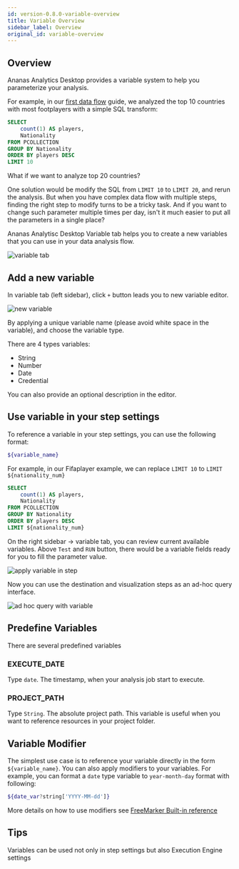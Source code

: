 ```yaml
---
id: version-0.8.0-variable-overview
title: Variable Overview
sidebar_label: Overview
original_id: variable-overview
---
```


## Overview

Ananas Analytics Desktop provides a variable system to help you parameterize your analysis.

For example, in our [first data flow](getting-started) guide, we analyzed the top 10 countries with most footplayers with a simple SQL transform:

```sql
SELECT 
    count(1) AS players,
    Nationality
FROM PCOLLECTION
GROUP BY Nationality
ORDER BY players DESC
LIMIT 10
``` 

What if we want to analyze top 20 countries? 

One solution would be modify the SQL from `LIMIT 10` to `LIMIT 20`, and rerun the analysis. But when you have complex data flow with multiple steps, finding the right step to modify turns to be a tricky task. And if you want to change such parameter multiple times per day, isn't it much easier to put all the parameters in a single place?

Ananas Analytisc Desktop Variable tab helps you to create a new variables that you can use in your data analysis flow.

![variable tab](assets/variable_tab.png)


## Add a new variable

In variable tab (left sidebar), click `+` button leads you to new variable editor.

![new variable](assets/variable_new.png)

By applying a unique variable name (please avoid white space in the variable), and choose the variable type.

There are 4 types variables:

- String
- Number
- Date
- Credential

You can also provide an optional description in the editor.

## Use variable in your step settings

To reference a variable in your step settings, you can use the following format:

```bash
${variable_name}
```

For example, in our Fifaplayer example, we can replace `LIMIT 10` to `LIMIT ${nationality_num}`

```sql
SELECT 
    count(1) AS players,
    Nationality
FROM PCOLLECTION
GROUP BY Nationality
ORDER BY players DESC
LIMIT ${nationality_num}
``` 

On the right sidebar -> variable tab, you can review current available variables. Above `Test` and `RUN` button, there would be a variable fields ready for you to fill the parameter value.

![apply variable in step](assets/variable_apply.png)

Now you can use the destination and visualization steps as an ad-hoc query interface.


![ad hoc query with variable](assets/variable_run.png)

## Predefine Variables

There are several predefined variables

### EXECUTE_DATE

Type `date`. The timestamp, when your analysis job start to execute.


### PROJECT_PATH

Type `String`. The absolute project path. This variable is useful when you want to reference resources in your project folder.

## Variable Modifier

The simplest use case is to reference your variable directly in the form `${variable_name}`. You can also apply modifiers to your variables. For example, you can format a `date` type variable to `year-month-day` format with following:

```bash
${date_var?string['YYYY-MM-dd']}
``` 

More details on how to use modifiers see [FreeMarker Built-in reference](https://freemarker.apache.org/docs/ref_builtins.html)

## Tips

Variables can be used not only in step settings but also Execution Engine settings
